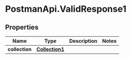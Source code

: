# PostmanApi.ValidResponse1

## Properties

Name | Type | Description | Notes
------------ | ------------- | ------------- | -------------
**collection** | [**Collection1**](Collection1.md) |  | 


